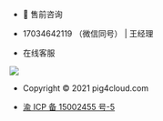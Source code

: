 - 💁 售前咨询

- 17034642119 （微信同号） | 王经理

- 在线客服

![](https://pigx.coding.net/p/oss/d/oss/git/raw/master/2020-9/20200916082402.png)

- Copyright © 2021 pig4cloud.com

- [渝 ICP 备 15002455 号-5](http://beian.miit.gov.cn)
